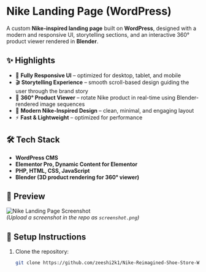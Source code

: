 # Nike Landing Page (WordPress)

A custom **Nike-inspired landing page** built on **WordPress**, designed with a modern and responsive UI, storytelling sections, and an interactive 360° product viewer rendered in **Blender**.  

## ✨ Highlights
- 📱 **Fully Responsive UI** – optimized for desktop, tablet, and mobile  
- 🎬 **Storytelling Experience** – smooth scroll-based design guiding the user through the brand story  
- 🔄 **360° Product Viewer** – rotate Nike product in real-time using Blender-rendered image sequences  
- 🎨 **Modern Nike-Inspired Design** – clean, minimal, and engaging layout  
- ⚡ **Fast & Lightweight** – optimized for performance  

## 🛠️ Tech Stack
- **WordPress CMS**  
- **Elementor Pro, Dynamic Content for Elementor**
- **PHP, HTML, CSS, JavaScript**  
- **Blender (3D product rendering for 360° viewer)**  

## 📸 Preview
![Nike Landing Page Screenshot](<img width="1903" height="8874" alt="DesktopLanding page" src="https://github.com/user-attachments/assets/c7626d7b-ea70-48a3-a774-beb9037d541b" />)  
*(Upload a screenshot in the repo as `screenshot.png`)*  

## 📂 Setup Instructions
1. Clone the repository:  
   ```bash
   git clone https://github.com/zeeshi2k1/Nike-Reimagined-Shoe-Store-WordPress-Landing-Page.git

